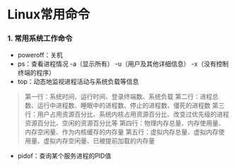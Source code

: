 # Linux常用命令
### 1. 常用系统工作命令
- poweroff：关机
- ps：查看进程情况 -a（显示所有） -u（用户及其他详细信息） -x（没有控制终端的程序）
- top：动态地监视进程活动与系统负载等信息
> 第一行：系统时间、运行时间、登录终端数、系统负载
> 第二行：进程总数、运行中进程数、睡眠中的进程数、停止的进程数、僵死的进程数
> 第三行：用户占用资源百分比、系统内核占用资源百分比、改变过优先级的进程资源百分比、空闲的资源百分比等
> 第四行：物理内存总量、内存使用量、内存空闲量、作为内核缓存的内存量
> 第五行：虚拟内存总量、虚拟内存使用量、虚拟内存空闲量、已被提前加载的内存量
- pidof：查询某个服务进程的PID值